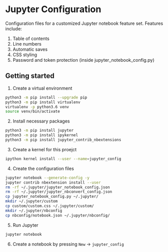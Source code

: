 # Jupyter Configuration
Configuration files for a customized Jupyter notebook feature set. Features include:
1. Table of contents
2. Line numbers
3. Automatic saves
4. CSS styling
5. Password and token protection (inside jupyter_notebook_config.py)

## Getting started
1. Create a virtual environment
```bash
python3 -m pip install --upgrade pip
python3 -m pip install virtualenv
virtualenv -p python3.6 venv
source venv/bin/activate
```
2. Install necessary packages
```bash
python3 -m pip install jupyter
python3 -m pip install ipykernel
python3 -m pip install jupyter_contrib_nbextensions
```

3. Create a kernel for this proejct
```bash
ipython kernel install --user --name=jupyter_config
```

4. Create the configuration files
```bash
jupyter notebook --generate-config -y
jupyter contrib nbextension install --user
rm -rf ~/.jupyter/jupyter_notebook_config.json
rm -rf ~/.jupyter/jupyter_nbconvert_config.json
cp jupyter_notebook_config.py ~/.jupyter/
mkdir ~/.jupyter/custom
cp custom/custom.css ~/.jupyter/custom/
mkdir ~/.jupyter/nbconfig
cp nbconfig/notebook.json ~/.jupyter/nbconfig/
```

5. Run Jupyter
```bash
jupyter notebook
```

6. Create a notebook by pressing `New` → `jupyter_config`



